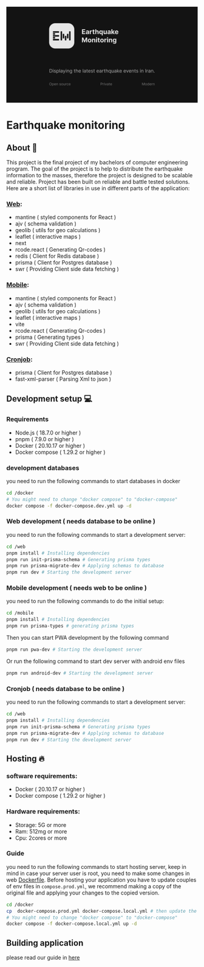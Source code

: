 ![Banner](./banner.png)

# Earthquake monitoring

## About 🪪
This project is the final project of my bachelors of computer engineering program. The goal of the project is to help to distribute the earthquake information to the masses, therefore the project is designed to be scalable and reliable. Project has been built on reliable and battle tested solutions. Here are a short list of libraries in use in different parts of the application:

### [Web](./web):
- mantine ( styled components for React )
- ajv ( schema validation )
- geolib ( utils for geo calculations )
- leaflet	( interactive maps )
- next
- rcode.react ( Generating Qr-codes )
- redis ( Client for Redis database )
- prisma ( Client for Postgres database )
- swr ( Providing Client side data fetching )

### [Mobile](./mobile):
- mantine ( styled components for React )
- ajv ( schema validation )
- geolib ( utils for geo calculations )
- leaflet	( interactive maps )
- vite
- rcode.react ( Generating Qr-codes )
- prisma ( Generating types )
- swr ( Providing Client side data fetching )

### [Cronjob](./cronjob):
- prisma ( Client for Postgres database )
- fast-xml-parser ( Parsing Xml to json )

## Development setup 💻

### Requirements
- Node.js ( 18.7.0 or higher )
- pnpm ( 7.9.0 or higher )
- Docker ( 20.10.17 or higher )
- Docker compose ( 1.29.2 or higher )

### development databases
you need to run the following commands to start databases in docker
```bash
cd /docker
# You might need to change "docker compose" to "docker-compose"
docker compose -f docker-compose.dev.yml up -d
```

### Web development ( needs database to be online )
you need to run the following commands to start a development server:
```bash
cd /web
pnpm install # Installing dependencies
pnpm run init-prisma-schema # Generating prisma types
pnpm run prisma-migrate-dev # Applying schemas to database
pnpm run dev # Starting the development server
```

### Mobile development ( needs web to be online )
you need to run the following commands to do the initial setup:
```bash
cd /mobile
pnpm install # Installing dependencies
pnpm run prisma-types # generating prisma types
```

Then you can start PWA development by the following command
```bash
pnpm run pwa-dev # Starting the development server
```
Or run the following command to start dev server with android env files
```bash
pnpm run android-dev # Starting the development server
```

### Cronjob ( needs database to be online )
you need to run the following commands to start a development server:
```bash
cd /web
pnpm install # Installing dependencies
pnpm run init-prisma-schema # Generating prisma types
pnpm run prisma-migrate-dev # Applying schemas to database
pnpm run dev # Starting the development server
```

## Hosting 🔥

### software requirements:
- Docker ( 20.10.17 or higher )
- Docker compose ( 1.29.2 or higher )

### Hardware requirements:
- Storage: 5G or more
- Ram: 512mg or more
- Cpu: 2cores or more

### Guide
you need to run the following commands to start hosting server, keep in mind in case your server user is root, you need to make some changes in web [Dockerfile](./web/Dockerfile). Before hosting your application you have to update couples of env files in `compose.prod.yml`, we recommend making a copy of the original file and applying your changes to the copied version.
```bash
cd /docker
cp  docker-compose.prod.yml docker-compose.local.yml # then update the new file and add your env files
# You might need to change "docker compose" to "docker-compose"
docker compose -f docker-compose.local.yml up -d
```

## Building application
please read our guide in [here](./app/README.md)